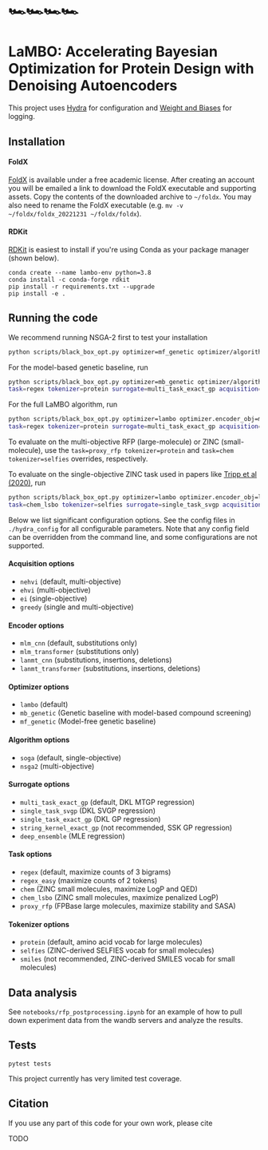 # 🏎️🏎️🏎️🏎️
# LaMBO: Accelerating Bayesian Optimization for Protein Design with Denoising Autoencoders

This project uses [Hydra](https://hydra.cc/) for configuration 
and [Weight and Biases](https://docs.wandb.ai/) for logging.

## Installation

#### FoldX
[FoldX](https://foldxsuite.crg.eu/academic-license-info) is available under a free academic license. 
After creating an account you will be emailed a link to download the FoldX executable and supporting assets.
Copy the contents of the downloaded archive to `~/foldx`.
You may also need to rename the FoldX executable (e.g. `mv -v ~/foldx/foldx_20221231 ~/foldx/foldx`).

#### RDKit
[RDKit](https://www.rdkit.org/) is easiest to install if you're using Conda as your package manager (shown below).


```
conda create --name lambo-env python=3.8
conda install -c conda-forge rdkit
pip install -r requirements.txt --upgrade
pip install -e .
```


## Running the code

We recommend running NSGA-2 first to test your installation

```bash
python scripts/black_box_opt.py optimizer=mf_genetic optimizer/algorithm=nsga2 task=regex tokenizer=protein
```

For the model-based genetic baseline, run
```bash
python scripts/black_box_opt.py optimizer=mb_genetic optimizer/algorithm=soga
task=regex tokenizer=protein surrogate=multi_task_exact_gp acquisition=nehvi
```

For the full LaMBO algorithm, run
```bash
python scripts/black_box_opt.py optimizer=lambo optimizer.encoder_obj=mlm
task=regex tokenizer=protein surrogate=multi_task_exact_gp acquisition=nehvi
```

To evaluate on the multi-objective RFP (large-molecule) or ZINC (small-molecule),
use the `task=proxy_rfp tokenizer=protein` and `task=chem tokenizer=selfies` overrides,
respectively.

To evaluate on the single-objective ZINC task used in papers like
[Tripp et al (2020)](https://proceedings.neurips.cc/paper/2020/hash/81e3225c6ad49623167a4309eb4b2e75-Abstract.html),
run

```bash
python scripts/black_box_opt.py optimizer=lambo optimizer.encoder_obj=lanmt
task=chem_lsbo tokenizer=selfies surrogate=single_task_svgp acquisition=ei
```



Below we list significant configuration options.
See the config files in `./hydra_config` for all configurable parameters.
Note that any config field can be overridden from the command line, and some configurations are not supported. 

#### Acquisition options
- `nehvi` (default, multi-objective)
- `ehvi` (multi-objective)
- `ei` (single-objective)
- `greedy` (single and multi-objective)

#### Encoder options
- `mlm_cnn` (default, substitutions only)
- `mlm_transformer` (substitutions only)
- `lanmt_cnn` (substitutions, insertions, deletions)
- `lanmt_transformer` (substitutions, insertions, deletions)

#### Optimizer options
- `lambo` (default)
- `mb_genetic` (Genetic baseline with model-based compound screening)
- `mf_genetic` (Model-free genetic baseline)

#### Algorithm options
- `soga` (default, single-objective)
- `nsga2` (multi-objective)

#### Surrogate options
- `multi_task_exact_gp` (default, DKL MTGP regression)
- `single_task_svgp` (DKL SVGP regression)
- `single_task_exact_gp` (DKL GP regression)
- `string_kernel_exact_gp` (not recommended, SSK GP regression)
- `deep_ensemble` (MLE regression)

#### Task options
- `regex` (default, maximize counts of 3 bigrams)
- `regex_easy` (maximize counts of 2 tokens)
- `chem` (ZINC small molecules, maximize LogP and QED)
- `chem_lsbo` (ZINC small molecules, maximize penalized LogP)
- `proxy_rfp` (FPBase large molecules, maximize stability and SASA)

#### Tokenizer options
- `protein` (default, amino acid vocab for large molecules)
- `selfies` (ZINC-derived SELFIES vocab for small molecules)
- `smiles` (not recommended, ZINC-derived SMILES vocab for small molecules)


## Data analysis

See `notebooks/rfp_postprocessing.ipynb` for an example of how to pull down experiment data from
the wandb servers and analyze the results.

## Tests

`pytest tests`

This project currently has very limited test coverage.

## Citation

If you use any part of this code for your own work, please cite

TODO



